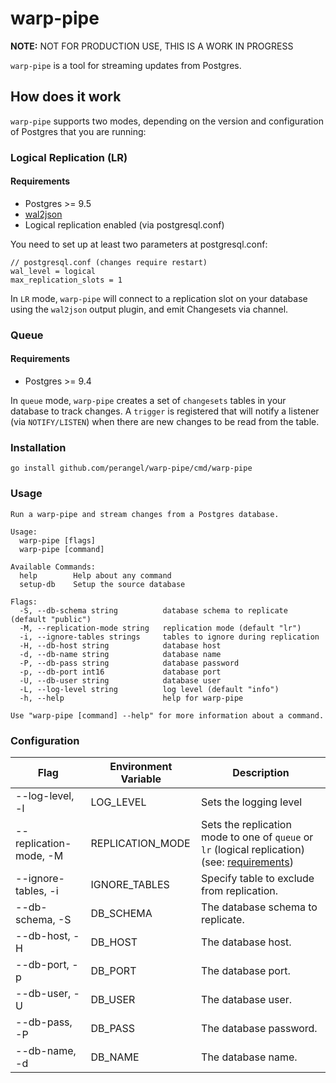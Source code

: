 # warp-pipe

**NOTE:** NOT FOR PRODUCTION USE, THIS IS A WORK IN PROGRESS

`warp-pipe` is a tool for streaming updates from Postgres.

## How does it work

`warp-pipe` supports two modes, depending on the version and configuration of Postgres that you are running:

### Logical Replication (LR)

#### Requirements

* Postgres >= 9.5
* [wal2json](https://github.com/eulerto/wal2json) 
* Logical replication enabled (via postgresql.conf)

You need to set up at least two parameters at postgresql.conf:

```shell
// postgresql.conf (changes require restart)
wal_level = logical
max_replication_slots = 1
```

In `LR` mode, `warp-pipe` will connect to a replication slot on your database using the `wal2json` output plugin, and emit Changesets via channel.

### Queue

#### Requirements

* Postgres >= 9.4

In `queue` mode, `warp-pipe` creates a set of `changesets` tables in your database to track changes. A `trigger` is registered that will notify a listener (via `NOTIFY/LISTEN`) when there are new changes to be read from the table.

### Installation

```shell
go install github.com/perangel/warp-pipe/cmd/warp-pipe
```

### Usage

```shell
Run a warp-pipe and stream changes from a Postgres database.

Usage:
  warp-pipe [flags]
  warp-pipe [command]

Available Commands:
  help        Help about any command
  setup-db    Setup the source database

Flags:
  -S, --db-schema string          database schema to replicate (default "public")
  -M, --replication-mode string   replication mode (default "lr")
  -i, --ignore-tables strings     tables to ignore during replication
  -H, --db-host string            database host
  -d, --db-name string            database name
  -P, --db-pass string            database password
  -p, --db-port int16             database port
  -U, --db-user string            database user
  -L, --log-level string          log level (default "info")
  -h, --help                      help for warp-pipe

Use "warp-pipe [command] --help" for more information about a command.
```

### Configuration

 Flag | Environment Variable | Description
------|----------------------|------------
--log-level, -l | LOG_LEVEL | Sets the logging level
--replication-mode, -M | REPLICATION_MODE | Sets the replication mode to one of `queue` or `lr` (logical replication) (see: [requirements](#requirements))
--ignore-tables, -i | IGNORE_TABLES | Specify table to exclude from replication.
--db-schema, -S | DB_SCHEMA | The database schema to replicate.
--db-host, -H | DB_HOST | The database host.
--db-port, -p | DB_PORT | The database port.
--db-user, -U | DB_USER | The database user.
--db-pass, -P | DB_PASS | The database password.
--db-name, -d | DB_NAME | The database name.
